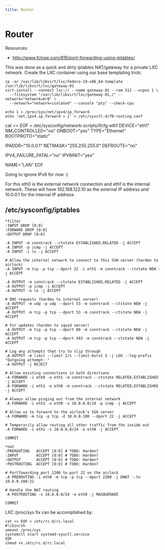 ```yaml
---
title: Router
---
```


# Router

Resources:

* http://www.fclose.com/816/port-forwarding-using-iptables/

This was done as a quick and dirty iptables NAT/gateway for a private LXC
network. Create the LXC container using our base templating trick:

```
cp -ar /var/lib/libvirt/lxc/fedora-19-x86_64-template /var/lib/libvirt/lxc/gateway-01
virt-install --connect lxc:// --name gateway-01 --ram 512 --vcpus 1 \
  --filesystem "/var/lib/libvirt/lxc/gateway-01,/" --network="network=br0" \
  --network="network=isolated" --console "pty" --check-cpu
```

```
echo 1 > /proc/sys/net/ipv4/ip_forward
echo 'net.ipv4.ip_forward = 1' > /etc/sysctl.d/70-routing.conf
```

cat << EOF > /etc/sysconfig/network-scripts/ifcfg-eth1
DEVICE="eth1"
NM_CONTROLLED="no"
ONBOOT="yes"
TYPE="Ethernet"
BOOTPROTO="static"

IPADDR="10.0.0.1"
NETMASK="255.255.255.0"
DEFROUTE="no"

IPV4_FAILURE_FATAL="no"
IPV6INIT="yes"

NAME="LAN"
EOF

Going to ignore IPv6 for now :(

For this eth0 is the external network connection and eth1 is the internal
network. These will have 192.168.122.10 as the external IP address and 10.0.0.1
for the internal IP address.

## /etc/sysconfig/iptables

```
*filter
:INPUT DROP [0:0]
:FORWARD DROP [0:0]
:OUTPUT DROP [0:0]

-A INPUT -m conntrack --ctstate ESTABLISHED,RELATED -j ACCEPT
-A INPUT -p icmp -j ACCEPT
-A INPUT -i lo -j ACCEPT

# Allow the internal network to connect to this SSH server (harden to airlock)
-A INPUT -m tcp -p tcp --dport 22 -i eth1 -m conntrack --ctstate NEW -j ACCEPT

-A OUTPUT -m conntrack --ctstate ESTABLISHED,RELATED -j ACCEPT
-A OUTPUT -p icmp -j ACCEPT
-A OUTPUT -o lo -j ACCEPT

# DNS requests (harden to internal server)
-A OUTPUT -m udp -p udp --dport 53 -m conntrack --ctstate NEW -j ACCEPT
-A OUTPUT -m tcp -p tcp --dport 53 -m conntrack --ctstate NEW -j ACCEPT

# For updates (harden to squid server)
-A OUTPUT -m tcp -p tcp --dport 80 -m conntrack --ctstate NEW -j ACCEPT
-A OUTPUT -m tcp -p tcp --dport 443 -m conntrack --ctstate NEW -j ACCEPT

# Log any attempts that try to slip through
-A OUTPUT -m limit --limit 2/s --limit-burst 5 -j LOG --log-prefix "Outgoing attempt: "
-A OUTPUT -j REJECT

# Allow existing connections in both directions
-A FORWARD -i eth0 -o eth1 -m conntrack --ctstate RELATED,ESTABLISHED -j ACCEPT
-A FORWARD -i eth1 -o eth0 -m conntrack --ctstate RELATED,ESTABLISHED -j ACCEPT

# Always allow pinging out from the internal network
-A FORWARD -i eth1 -o eth0 -s 10.0.0.0/24 -p icmp -j ACCEPT

# Allow us to forward to the airlock's SSH server
-A FORWARD -m tcp -p tcp -d 10.0.0.100 --dport 22 -j ACCEPT

# Temporarily allow routing all other traffic from the inside out
-A FORWARD -i eth1 -s 10.0.0.0/24 -o eth0 -j ACCEPT

COMMIT

*nat
:PREROUTING   ACCEPT [0:0] # TODO: Harden?
:INPUT        ACCEPT [0:0] # TODO: Harden?
:OUTPUT       ACCEPT [0:0] # TODO: Harden?
:POSTROUTING  ACCEPT [0:0] # TODO: Harden?

# Portfowarding port 2200 to port 22 on the airlock
-A PREROUTING -i eth0 -m tcp -p tcp --dport 2200 -j DNAT --to 10.0.0.100:22

# Handle the NAT routing
-A POSTROUTING -s 10.0.0.0/24 -o eth0 -j MASQUERADE

COMMIT
```

LXC /proc/sys fix can be accomplished by:

```
cat << EOF > /etc/rc.d/rc.local
#!/bin/sh
umount /proc/sys
systemctl start systemd-sysctl.service
EOF
chmod +x /etc/rc.d/rc.local
```

